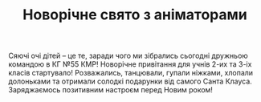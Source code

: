 ﻿---
title: Новорічне свято з аніматорами
---

Сяючі очі дітей – це те, заради чого ми зібрались сьогодні дружньою командою в КГ №55 КМР! Новорічне привітання для учнів 2-их та 3-іх класів стартувало! Розважались, танцювали, гупали ніжками, хлопали долоньками та отримали солодкі подарунки від самого Санта Клауса. Заряджаємось позитивним настроєм перед Новим роком!

<slideshow />
